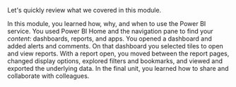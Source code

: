 Let's quickly review what we covered in this module.

In this module, you learned how, why, and when to use the Power BI service. You used Power BI Home and the navigation pane to find your *content*: dashboards, reports, and apps. You opened a dashboard and added alerts and comments. On that dashboard you selected tiles to open and view reports. With a report open, you moved between the report pages, changed display options, explored filters and bookmarks, and viewed and exported the underlying data. In the final unit, you learned how to share and collaborate with colleagues. 

<!---TODO: 
This first module provided a solid Power BI foundation that you'll build upon in Module 2.    
---->

